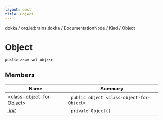 ```yaml
---
layout: post
title: Object
---
```

[dokka](../../../../index.md) / [org.jetbrains.dokka](../../../index.md) / [DocumentationNode](../../index.md) / [Kind](../index.md) / [Object](index.md)

# Object

```
public enum val Object
```
## Members
| Name | Summary |
|------|---------|
|[&lt;class-object-for-Object&gt;](_class-object-for-Object_/index.md)|&nbsp;&nbsp;`public object <class-object-for-Object>`<br>|
|[*.init*](_init_.md)|&nbsp;&nbsp;`private Object()`<br>|
